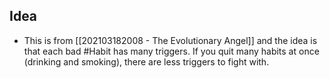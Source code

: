 ## Idea
- This is from [[202103182008 - The Evolutionary Angel]] and the idea is that each bad #Habit has many triggers. If you quit many habits at once (drinking and smoking), there are less triggers to fight with. 